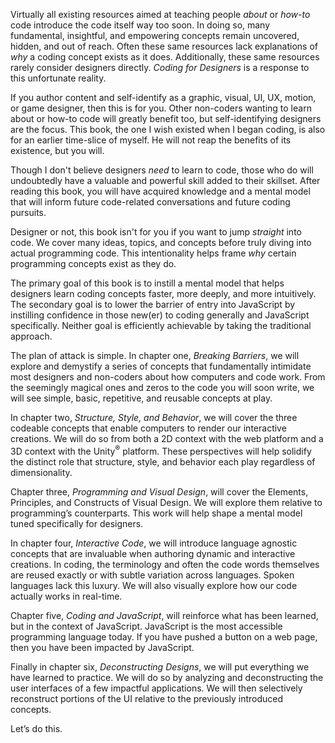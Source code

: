 Virtually all existing resources aimed at teaching people *about* or *how-to* code introduce the code itself way too soon. In doing so, many fundamental, insightful, and empowering concepts remain uncovered, hidden, and out of reach. Often these same resources lack explanations of *why* a coding concept exists as it does. Additionally, these same resources rarely consider designers directly. *Coding for Designers* is a response to this unfortunate reality.

If you author content and self-identify as a graphic, visual, UI, UX, motion, or game designer, then this is for you. Other non-coders wanting to learn about or how-to code will greatly benefit too, but self-identifying designers are the focus. This book, the one I wish existed when I began coding, is also for an earlier time-slice of myself. He will not reap the benefits of its existence, but you will.

Though I don't believe designers *need* to learn to code, those who do will undoubtedly have a valuable and powerful skill added to their skillset. After reading this book, you will have acquired knowledge and a mental model that will inform future code-related conversations and future coding pursuits.

Designer or not, this book isn't for you if you want to jump *straight* into code. We cover many ideas, topics, and concepts before truly diving into actual programming code. This intentionality helps frame *why* certain programming concepts exist as they do.

The primary goal of this book is to instill a mental model that helps designers learn coding concepts faster, more deeply, and more intuitively. The secondary goal is to lower the barrier of entry into JavaScript by instilling confidence in those new(er) to coding generally and JavaScript specifically. Neither goal is efficiently achievable by taking the traditional approach.

The plan of attack is simple. In chapter one, *Breaking Barriers*, we will explore and demystify a series of concepts that fundamentally intimidate most designers and non-coders about how computers and code work. From the seemingly magical ones and zeros to the code you will soon write, we will see simple, basic, repetitive, and reusable concepts at play.

In chapter two, *Structure, Style, and Behavior*, we will cover the three codeable concepts that enable computers to render our interactive creations. We will do so from both a 2D context with the web platform and a 3D context with the Unity<sup>®</sup> platform. These perspectives will help solidify the distinct role that structure, style, and behavior each play regardless of dimensionality.

Chapter three, *Programming and Visual Design*, will cover the Elements, Principles, and Constructs of Visual Design. We will explore them relative to programming’s counterparts. This work will help shape a mental model tuned specifically for designers.

In chapter four, *Interactive Code*, we will introduce language agnostic concepts that are invaluable when authoring dynamic and interactive creations. In coding, the terminology and often the code words themselves are reused exactly or with subtle variation across languages. Spoken languages lack this luxury. We will also visually explore how our code actually works in real-time.

Chapter five, *Coding and JavaScript*, will reinforce what has been learned, but in the context of JavaScript. JavaScript is the most accessible programming language today. If you have pushed a button on a web page, then you have been impacted by JavaScript.

Finally in chapter six, *Deconstructing Designs*, we will put everything we have learned to practice. We will do so by analyzing and deconstructing the user interfaces of a few impactful applications. We will then selectively reconstruct portions of the UI relative to the previously introduced concepts.

Let’s do this.
